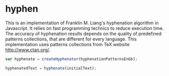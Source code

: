 hyphen
========

This is an implementation of Franklin M. Liang's hyphenation algorithm in Javascript. It relies on fast programming technics to reduce execution time. The accuracy of hyphenation results depends on the quality of predefined patterns collections, that are different for every language. This implementation uses patterns collections from TeX website http://www.ctan.org/.

```javascript
var hyphenate = createHyphenator(hyphenationPatternsEnGb);

hyphenatedText = hyphenate(initialText);
```
